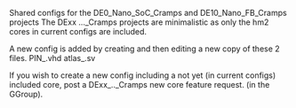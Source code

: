 Shared configs for the DE0_Nano_SoC_Cramps and DE10_Nano_FB_Cramps projects
The DExx ..._Cramps projects are minimalistic as only the hm2 cores in current configs are included.

A new config is added by creating and then editing a new copy of these 2 files.
PIN_<your-custom-name>.vhd
atlas_<your-custom-name>.sv

If you wish to create a new config including a not yet (in current configs) included core,
post a DExx_.._Cramps new core feature request. (in the GGroup).
